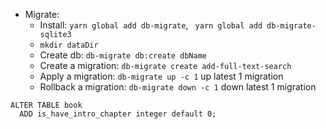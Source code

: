 
- Migrate:
    - Install: `yarn global add db-migrate`, ` yarn global add db-migrate-sqlite3`
    - ```mkdir dataDir```
    - Create db: `db-migrate db:create dbName`
    - Create a migration: `db-migrate create add-full-text-search`
    - Apply a migration: `db-migrate up -c 1` up latest 1 migration
    - Rollback a migration: `db-migrate down -c 1` down latest 1 migration

```sqlite-sql
ALTER TABLE book
  ADD is_have_intro_chapter integer default 0;
```
